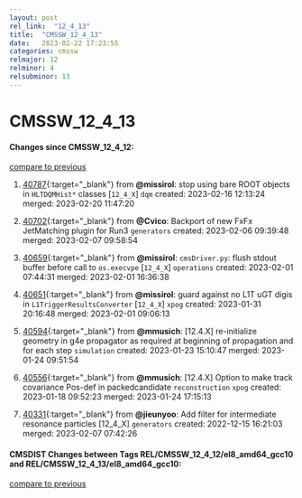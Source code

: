 ```yaml
---
layout: post
rel_link:  "12_4_13"
title:  "CMSSW_12_4_13"
date:   2023-02-22 17:23:55
categories: cmssw
relmajor: 12
relminor: 4
relsubminor: 13
---
```


# CMSSW_12_4_13
#### Changes since CMSSW_12_4_12:
[compare to previous](https://github.com/cms-sw/cmssw/compare/CMSSW_12_4_12...CMSSW_12_4_13)



1. [40787](http://github.com/cms-sw/cmssw/pull/40787){:target="_blank"}  from **@missirol**: stop using bare ROOT objects in `HLTDQMHist*` classes [`12_4_X`] `dqm` created: 2023-02-16 12:13:24 merged: 2023-02-20 11:47:20

2. [40702](http://github.com/cms-sw/cmssw/pull/40702){:target="_blank"}  from **@Cvico**: Backport of new FxFx JetMatching plugin for Run3 `generators` created: 2023-02-06 09:39:48 merged: 2023-02-07 09:58:54

3. [40659](http://github.com/cms-sw/cmssw/pull/40659){:target="_blank"}  from **@missirol**: `cmsDriver.py`: flush stdout buffer before call to `os.execvpe` [`12_4_X`] `operations` created: 2023-02-01 07:44:31 merged: 2023-02-01 16:36:38

4. [40651](http://github.com/cms-sw/cmssw/pull/40651){:target="_blank"}  from **@missirol**: guard against no L1T uGT digis in `L1TriggerResultsConverter` [`12_4_X`] `xpog` created: 2023-01-31 20:16:48 merged: 2023-02-01 09:06:13

5. [40594](http://github.com/cms-sw/cmssw/pull/40594){:target="_blank"}  from **@mmusich**: [12.4.X] re-initialize geometry in g4e propagator as required at beginning of propagation and for each step `simulation` created: 2023-01-23 15:10:47 merged: 2023-01-24 09:51:54

6. [40556](http://github.com/cms-sw/cmssw/pull/40556){:target="_blank"}  from **@mmusich**: [12.4.X] Option to make track covariance Pos-def in packedcandidate `reconstruction` `xpog` created: 2023-01-18 09:52:23 merged: 2023-01-24 17:15:13

7. [40331](http://github.com/cms-sw/cmssw/pull/40331){:target="_blank"}  from **@jieunyoo**: Add filter for intermediate resonance particles [12_4_X]  `generators` created: 2022-12-15 16:21:03 merged: 2023-02-07 07:42:26

#### CMSDIST Changes between Tags REL/CMSSW_12_4_12/el8_amd64_gcc10 and REL/CMSSW_12_4_13/el8_amd64_gcc10:
[compare to previous](https://github.com/cms-sw/cmsdist/compare/REL/CMSSW_12_4_12/el8_amd64_gcc10...REL/CMSSW_12_4_13/el8_amd64_gcc10)


